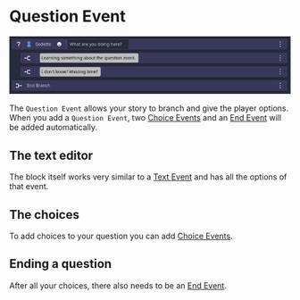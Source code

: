 # Question Event
![image](./Images/Event_Question.PNG)

The `Question Event` allows your story to branch and give the player options. 
When you add a `Question Event`, two [Choice Events](./011.md) and an [End Event](./013.md) will be added automatically.

## The text editor
The block itself works very similar to a [Text Event](./001.md) and has all the options of that event.

## The choices
To add choices to your question you can add [Choice Events](./011.md). 

## Ending a question
After all your choices, there also needs to be an [End Event](./013.md).